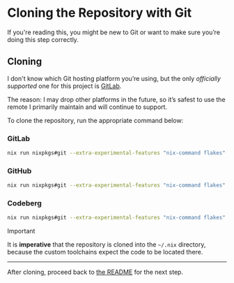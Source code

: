 # Cloning the Repository with Git

If you're reading this, you might be new to Git or want to make sure you’re doing this step correctly.

## Cloning

I don't know which Git hosting platform you’re using, but the only *officially supported* one for this project is [GitLab](https://gitlab.com).

The reason: I may drop other platforms in the future, so it’s safest to use the remote I primarily maintain and will continue to support.

To clone the repository, run the appropriate command below:

### GitLab

```sh
nix run nixpkgs#git --extra-experimental-features "nix-command flakes" -- clone https://gitlab.com/<username>/<fork-name> ~/.nix
````

### GitHub

```sh
nix run nixpkgs#git --extra-experimental-features "nix-command flakes" -- clone https://github.com/<username>/<fork-name> ~/.nix
```

### Codeberg

```sh
nix run nixpkgs#git --extra-experimental-features "nix-command flakes" -- clone https://codeberg.org/<username>/<fork-name> ~/.nix
```

> [!IMPORTANT]
> It is **imperative** that the repository is cloned into the `~/.nix` directory,
> because the custom toolchains expect the code to be located there.

---

After cloning, proceed back to [the README](./README.md) for the next step.
